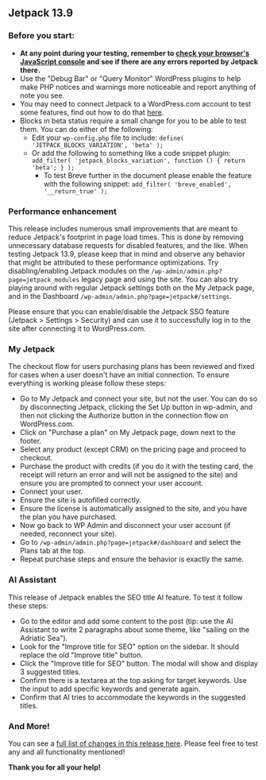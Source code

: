 ## Jetpack 13.9

### Before you start:

- **At any point during your testing, remember to [check your browser's JavaScript console](https://wordpress.org/support/article/using-your-browser-to-diagnose-javascript-errors/#step-3-diagnosis) and see if there are any errors reported by Jetpack there.**
- Use the "Debug Bar" or "Query Monitor" WordPress plugins to help make PHP notices and warnings more noticeable and report anything of note you see.
- You may need to connect Jetpack to a WordPress.com account to test some features, find out how to do that [here](https://jetpack.com/support/getting-started-with-jetpack/).
- Blocks in beta status require a small change for you to be able to test them. You can do either of the following:
  - Edit your `wp-config.php` file to include: `define( 'JETPACK_BLOCKS_VARIATION', 'beta' );`
  - Or add the following to something like a code snippet plugin: `add_filter( 'jetpack_blocks_variation', function () { return 'beta'; } );`
	- To test Breve further in the document please enable the feature with the following snippet: `add_filter( 'breve_enabled', '__return_true' );`

### Performance enhancement

This release includes numerous small improvements that are meant to reduce Jetpack's footprint in page load times. This is done by removing unnecessary database requests for disabled features, and the like. When testing Jetpack 13.9, please keep that in mind and observe any behavior that might be attributed to these performance optimizations. Try disabling/enabling Jetpack modules on the `/wp-admin/admin.php?page=jetpack_modules` legacy page and using the site. You can also try playing around with regular Jetpack settings both on the My Jetpack page, and in the Dashboard `/wp-admin/admin.php?page=jetpack#/settings`.

Please ensure that you can enable/disable the Jetpack SSO feature (Jetpack > Settings > Security) and can use it to successfully log in to the site after connecting it to WordPress.com.

### My Jetpack

The checkout flow for users purchasing plans has been reviewed and fixed for cases when a user doesn't have an initial connection. To ensure everything is working please follow these steps:

- Go to My Jetpack and connect your site, but not the user. You can do so by disconnecting Jetpack, clicking the Set Up button in wp-admin, and then not clicking the Authorize button in the connection flow on WordPress.com.
- Click on "Purchase a plan" on My Jetpack page, down next to the footer.
- Select any product (except CRM) on the pricing page and proceed to checkout.
- Purchase the product with credits (if you do it with the testing card, the receipt will return an error and will not be assigned to the site) and ensure you are prompted to connect your user account.
- Connect your user.
- Ensure the site is autofilled correctly.
- Ensure the license is automatically assigned to the site, and you have the plan you have purchased.
- Now go back to WP Admin and disconnect your user account (if needed, reconnect your site).
- Go to `/wp-admin/admin.php?page=jetpack#/dashboard` and select the Plans tab at the top.
- Repeat purchase steps and ensure the behavior is exactly the same.

### AI Assistant

This release of Jetpack enables the SEO title AI feature. To test it follow these steps:

- Go to the editor and add some content to the post (tip: use the AI Assistant to write 2 paragraphs about some theme, like "sailing on the Adriatic Sea").
- Look for the "Improve title for SEO" option on the sidebar. It should replace the old "Improve title" button.
- Click the "Improve title for SEO" button. The modal will show and display 3 suggested titles.
- Confirm there is a textarea at the top asking for target keywords. Use the input to add specific keywords and generate again.
- Confirm that AI tries to accommodate the keywords in the suggested titles.

### And More!

You can see a [full list of changes in this release here](https://github.com/Automattic/jetpack-production/blob/trunk/CHANGELOG.md). Please feel free to test any and all functionality mentioned!

**Thank you for all your help!**
